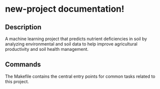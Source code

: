 # new-project documentation!

## Description

A machine learning project that predicts nutrient deficiencies in soil by analyzing environmental and soil data to help improve agricultural productivity and soil health management.

## Commands

The Makefile contains the central entry points for common tasks related to this project.

